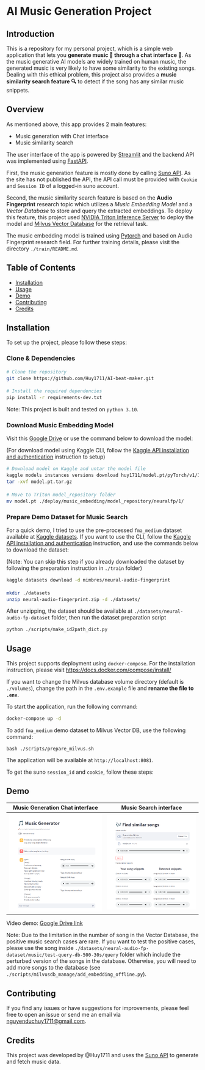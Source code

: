 # AI Music Generation Project

## Introduction
This is a repository for my personal project, which is a simple web application that lets you **generate music 🎵 through a chat interface 💬**. As the music generative AI models are widely trained on human music, the generated music is very likely to have some similarity to the existing songs. Dealing with this ethical problem, this project also provides a **music similarity search feature 🔍** to detect if the song has any similar music snippets.

## Overview

As mentioned above, this app provides 2 main features:
- Music generation with Chat interface
- Music similarity search

The user interface of the app is powered by [Streamlit](https://streamlit.io/) and the backend API was implemented using [FastAPI](https://fastapi.tiangolo.com/).

First, the music generation feature is mostly done by calling [Suno API](https://suno.com/). As the site has not published the API, the API call must be provided with `Cookie` and `Session ID` of a logged-in suno account.

Second, the music similarity search feature is based on the **Audio Fingerprint** research topic which utilizes a *Music Embedding Model* and a *Vector Database* to store and query the extracted embeddings. To deploy this feature, this project used [NVIDIA Triton Inference Server](https://developer.nvidia.com/triton-inference-server) to deploy the model and [Milvus Vector Database](https://milvus.io/) for the retrieval task.

The music embedding model is trained using [Pytorch](https://pytorch.org/) and based on Audio Fingerprint research field. For further training details, please visit the directory `./train/README.md`.

## Table of Contents
- [Installation](#installation)
- [Usage](#usage)
- [Demo](#demo)
- [Contributing](#contributing)
- [Credits](#credits)

## Installation
To set up the project, please follow these steps:

### Clone & Dependencies

```bash
# Clone the repository
git clone https://github.com/Huy1711/AI-beat-maker.git

# Install the required dependencies
pip install -r requirements-dev.txt
```
Note: This project is built and tested on `python 3.10`.

### Download Music Embedding Model

Visit this [Google Drive](https://drive.google.com/file/d/1DPwgDD0xxQsIY4ru2QaH1wpngxG3VvJY/view?usp=sharing) or use the command below to download the model:

(For download model using Kaggle CLI, follow the [Kaggle API installation and authentication](https://www.kaggle.com/docs/api) instruction to setup)
```bash
# Download model on Kaggle and untar the model file
kaggle models instances versions download huy1711/model.pt/pyTorch/v1/1
tar -xvf model.pt.tar.gz

# Move to Triton model_repository folder
mv model.pt ./deploy/music_embedding/model_repository/neuralfp/1/
```

### Prepare Demo Dataset for Music Search

For a quick demo, I tried to use the pre-processed `fma_medium` dataset available at [Kaggle datasets](https://www.kaggle.com/datasets/mimbres/neural-audio-fingerprint). If you want to use the CLI, follow the [Kaggle API installation and authentication](https://www.kaggle.com/docs/api) instruction, and use the commands below to download the dataset:

(Note: You can skip this step if you already downloaded the dataset by following the preparation instruction in `./train` folder)
```bash
kaggle datasets download -d mimbres/neural-audio-fingerprint

mkdir ./datasets
unzip neural-audio-fingerprint.zip -d ./datasets/
```

After unzipping, the dataset should be available at `./datasets/neural-audio-fp-dataset` folder, then run the dataset preparation script

```bash
python ./scripts/make_id2path_dict.py
```

## Usage
This project supports deployment using `docker-compose`.
For the installation instruction, please visit https://docs.docker.com/compose/install/

If you want to change the Milvus database volume directory (default is `./volumes`), change the path in the `.env.example` file and **rename the file to `.env`**.

To start the application, run the following command:

```bash
docker-compose up -d
```

To add `fma_medium` demo dataset to Milvus Vector DB, use the following command:
```
bash ./scripts/prepare_milvus.sh
```

The application will be available at `http://localhost:8081`.

To get the suno `session_id` and `cookie`, follow these steps:

## Demo

Music Generation Chat interface  |  Music Search interface
:-------------------------:|:-------------------------:
![music_gen_demo](./docs/images/music_generation_demo.png) | ![music_search_demo](./docs/images/music_search_demo.png)

Video demo: [Google Drive link](https://drive.google.com/file/d/1JjCVqMwW-2azgwTtjPgFX2xQ0ZO1Ce3t/view?usp=sharing)

Note: Due to the limitation in the number of song in the Vector Database, the positive music search cases are rare. If you want to test the positive cases, please use the song inside `./datasets/neural-audio-fp-dataset/music/test-query-db-500-30s/query` folder which include the perturbed version of the songs in the database. Otherwise, you will need to add more songs to the database (see ``./scripts/milvusdb_manage/add_embedding_offline.py``).

## Contributing
If you find any issues or have suggestions for improvements, please feel free to open an issue or send me an email via nguyenduchuy1711@gmail.com.

## Credits
This project was developed by @Huy1711 and uses the [Suno API](https://suno.com/) to generate and fetch music data.
